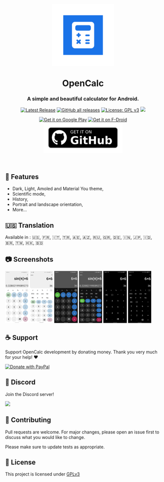 <div align="center">

<img width="200" src="app/src/main/res/mipmap-xxxhdpi/ic_launcher_foreground.png" alt="OpenCalc" align="center">

# OpenCalc

### A simple and beautiful calculator for Android.

[![Latest Release](https://img.shields.io/github/v/release/Darkempire78/OpenCalc.svg?logo=github&style=for-the-badge)](https://github.com/Darkempire78/OpenCalc/releases/latest)
[![GitHub all releases](https://img.shields.io/github/downloads/Darkempire78/OpenCalc/total?color=blue&label=downloads&style=for-the-badge)](https://github.com/Darkempire78/OpenCalc/releases/latest)
[![License: GPL v3](https://img.shields.io/badge/License-GPLv3-blue.svg?style=for-the-badge)](https://www.gnu.org/licenses/gpl-3.0)
<a href="https://discord.com/invite/sPvJmY7mcV"><img src="https://img.shields.io/discord/831524351311609907?color=%237289DA&label=DISCORD&style=for-the-badge"></a>

[<img src="https://play.google.com/intl/en_us/badges/static/images/badges/en_badge_web_generic.png"
      alt='Get it on Google Play'
      height="100">](https://play.google.com/store/apps/details?id=com.darkempire78.opencalculator)
[<img src="https://fdroid.gitlab.io/artwork/badge/get-it-on.png"
alt="Get it on F-Droid"
height="100">](https://f-droid.org/en/packages/com.darkempire78.opencalculator)
[<img src="https://raw.githubusercontent.com/deckerst/common/main/assets/get-it-on-github.png"
      alt='Get it on GitHub'
      height="100">](https://github.com/Darkempire78/OpenCalc/releases/latest) 
<!--[<img src="https://gitlab.com/IzzyOnDroid/repo/-/raw/master/assets/IzzyOnDroid.png"
      alt='Get it on IzzyOnDroid'
      height="100">](https://apt.izzysoft.de/fdroid/index/apk/com.darkempire78.opencalculator) -->

&nbsp;&nbsp;

<div align="left">

## :book: Features

* Dark, Light, Amoled and Material You theme,
* Scientific mode,
* History,
* Portrait and landscape orientation,
* More...

## 🇺🇸 Translation

Available in : 🇺🇸, 🇫🇷, 🇮🇹, 🇹🇷, 🇦🇪, 🇦🇿, 🇷🇺, 🇬🇷, 🇩🇪, 🇮🇳, 🇯🇵, 🇮🇩, 🇧🇷, 🇹🇼, 🇭🇰, 🇧🇩

## :camera: Screenshots

<img src="/fastlane/metadata/android/en-US/images/phoneScreenshots/1.png" width="15%" />
<img src="/fastlane/metadata/android/en-US/images/phoneScreenshots/2.png" width="15%" />
<img src="/fastlane/metadata/android/en-US/images/phoneScreenshots/3.png" width="15%" />
<img src="/fastlane/metadata/android/en-US/images/phoneScreenshots/4.png" width="15%" />
<img src="/fastlane/metadata/android/en-US/images/phoneScreenshots/5.png" width="15%" />
<img src="/fastlane/metadata/android/en-US/images/phoneScreenshots/6.png" width="15%" />

## ☕ Support
Support OpenCalc development by donating money. Thank you very much for your help! ❤️

[<img src="https://raw.githubusercontent.com/stefan-niedermann/paypal-donate-button/master/paypal-donate-button.png"
alt="Donate with PayPal"
height="100">](https://paypal.me/ImDarkempire)

## 💬 Discord

Join the Discord server!

[![](https://i.imgur.com/UfyvtOL.png)](https://discord.gg/sPvJmY7mcV)

## :hammer: Contributing

Pull requests are welcome. For major changes, please open an issue first to discuss what you would like to change.

Please make sure to update tests as appropriate.

## :scroll: License

This project is licensed under [GPLv3](/LICENSE)
